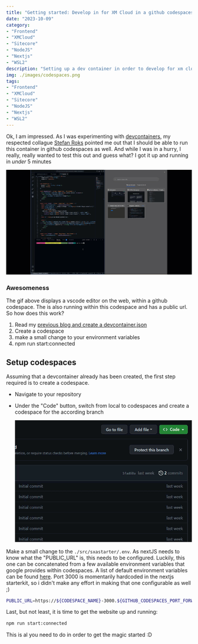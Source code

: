 ```yaml
---
title: "Getting started: Develop in for XM Cloud in a github codespaces using devcontainers within 5 minutes"
date: "2023-10-09"
category:
- "Frontend"
- "XMCloud"
- "Sitecore"
- "NodeJS"
- "Nextjs"
- "WSL2"
description: "Setting up a dev container in order to develop for xm cloud"
img: ./images/codespaces.png
tags:
- "Frontend"
- "XMCloud"
- "Sitecore"
- "NodeJS"
- "Nextjs"
- "WSL2"
---
```


Ok, I am impressed. As I was experimenting with [devcontainers](../getting-started-develop-for-xm-cloud-in-a-dev-container/), my respected collague [Stefan Roks](theroks.com) pointed me out that I should be able to run this container in github codespaces as well. And while I was in a hurry, I really, really wanted to test this out and guess what? I got it up and running in *under* 5 minutes

![codespace](./images/codespaces.gif)

### Awesomeness

The gif above displays a vscode editor on the web, within a github codespace. The is also running within this codespace and has a public url. So how does this work?

1. Read my [previous blog and create a devcontainer.json](../getting-started-develop-for-xm-cloud-in-a-dev-container/)
2. Create a codespace
3. make a small change to your environment variables
4. npm run start:connected

## Setup codespaces

Assuming that a devcontainer already has been created, the first step required is to create a codespace.

* Navigate to your repository
* Under the "Code" button, switch from local to codespaces and create a codespace for the according branch

    ![create codespace](./images/create-codespace.gif)

Make a small change to the ```./src/sxastarter/.env```. As nextJS needs to know what the "PUBLIC_URL" is, this needs to be configured. Luckily, this one can be concatenated from a few available environment variables that google provides within codespaces. A list of default environment variables can be found [here](https://docs.github.com/en/codespaces/developing-in-codespaces/default-environment-variables-for-your-codespace). Port 3000 is momentarily hardcoded in the nextjs starterkit, so i didn't make any effort in making that one configurable as well ;)

```bash
PUBLIC_URL=https://${CODESPACE_NAME}-3000.${GITHUB_CODESPACES_PORT_FORWARDING_DOMAIN}/
```

Last, but not least, it is time to get the website up and running:

```bash
npm run start:connected
```

This is al you need to do in order to get the magic started :D